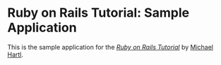 # Ruby on Rails Tutorial: Sample Application

This is the sample application for 
the [*Ruby on Rails Tutorial*](http://railstutorial.org/)
by [Michael Hartl](http://michaelhartl.com/).